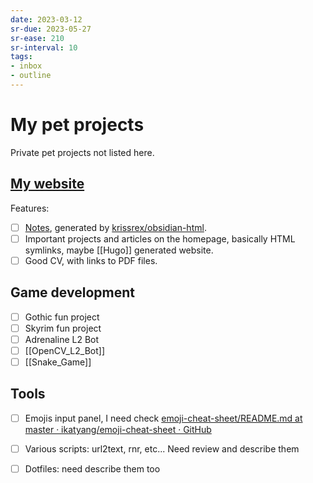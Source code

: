 ```yaml
---
date: 2023-03-12
sr-due: 2023-05-27
sr-ease: 210
sr-interval: 10
tags:
- inbox
- outline
---
```


# My pet projects

Private pet projects not listed here.

## [My website](https://notes.iturdikulov.com/)

Features:

- [ ] [Notes](https://notes.iturdikulov.com/), generated by [krissrex/obsidian-html](https://github.com/krissrex/obsidian-html).
- [ ] Important projects and articles on the homepage, basically HTML symlinks, maybe [[Hugo]] generated website.
- [ ] Good CV, with links to PDF files.

## Game development

- [ ] Gothic fun project
- [ ] Skyrim fun project
- [ ] Adrenaline L2 Bot
- [ ] [[OpenCV_L2_Bot]]
- [ ] [[Snake_Game]]

## Tools

- [ ] Emojis input panel, I need check [emoji-cheat-sheet/README.md at master · ikatyang/emoji-cheat-sheet · GitHub](https://github.com/ikatyang/emoji-cheat-sheet/blob/master/README.md)
- [ ] Various scripts: url2text, rnr, etc... Need review and describe them
- [ ] Dotfiles: need describe them too

